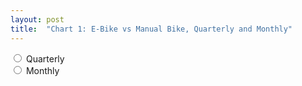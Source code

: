```yaml
---
layout: post
title:  "Chart 1: E-Bike vs Manual Bike, Quarterly and Monthly"
---
```

<input type="radio" name="xaxis" value="quarterly"> Quarterly <br />
<input type="radio" name="xaxis" value="monthly"> Monthly
<svg class="chart-1" viewBox="0 0 900 700"></svg>
<script src="/assets/javascripts/chart-1.js" type="module"></script> 